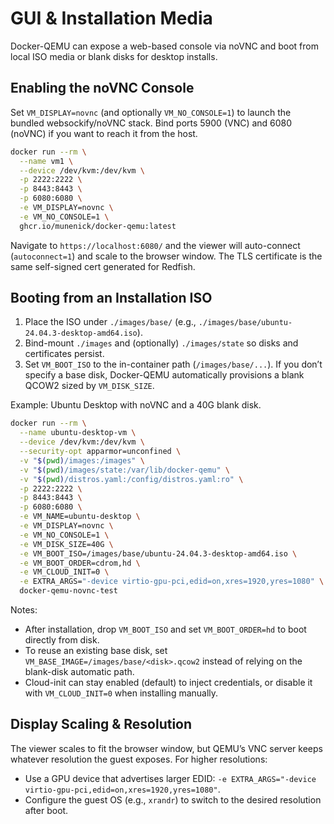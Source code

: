 # GUI & Installation Media

Docker-QEMU can expose a web-based console via noVNC and boot from local ISO media or blank disks for desktop installs.

## Enabling the noVNC Console

Set `VM_DISPLAY=novnc` (and optionally `VM_NO_CONSOLE=1`) to launch the bundled websockify/noVNC stack. Bind ports 5900 (VNC) and 6080 (noVNC) if you want to reach it from the host.

```bash
docker run --rm \
  --name vm1 \
  --device /dev/kvm:/dev/kvm \
  -p 2222:2222 \
  -p 8443:8443 \
  -p 6080:6080 \
  -e VM_DISPLAY=novnc \
  -e VM_NO_CONSOLE=1 \
  ghcr.io/munenick/docker-qemu:latest
```

Navigate to `https://localhost:6080/` and the viewer will auto-connect (`autoconnect=1`) and scale to the browser window. The TLS certificate is the same self-signed cert generated for Redfish.

## Booting from an Installation ISO

1. Place the ISO under `./images/base/` (e.g., `./images/base/ubuntu-24.04.3-desktop-amd64.iso`).
2. Bind-mount `./images` and (optionally) `./images/state` so disks and certificates persist.
3. Set `VM_BOOT_ISO` to the in-container path (`/images/base/...`). If you don’t specify a base disk, Docker-QEMU automatically provisions a blank QCOW2 sized by `VM_DISK_SIZE`.

Example: Ubuntu Desktop with noVNC and a 40G blank disk.

```bash
docker run --rm \
  --name ubuntu-desktop-vm \
  --device /dev/kvm:/dev/kvm \
  --security-opt apparmor=unconfined \
  -v "$(pwd)/images:/images" \
  -v "$(pwd)/images/state:/var/lib/docker-qemu" \
  -v "$(pwd)/distros.yaml:/config/distros.yaml:ro" \
  -p 2222:2222 \
  -p 8443:8443 \
  -p 6080:6080 \
  -e VM_NAME=ubuntu-desktop \
  -e VM_DISPLAY=novnc \
  -e VM_NO_CONSOLE=1 \
  -e VM_DISK_SIZE=40G \
  -e VM_BOOT_ISO=/images/base/ubuntu-24.04.3-desktop-amd64.iso \
  -e VM_BOOT_ORDER=cdrom,hd \
  -e VM_CLOUD_INIT=0 \
  -e EXTRA_ARGS="-device virtio-gpu-pci,edid=on,xres=1920,yres=1080" \
  docker-qemu-novnc-test
```

Notes:

- After installation, drop `VM_BOOT_ISO` and set `VM_BOOT_ORDER=hd` to boot directly from disk.
- To reuse an existing base disk, set `VM_BASE_IMAGE=/images/base/<disk>.qcow2` instead of relying on the blank-disk automatic path.
- Cloud-init can stay enabled (default) to inject credentials, or disable it with `VM_CLOUD_INIT=0` when installing manually.

## Display Scaling & Resolution

The viewer scales to fit the browser window, but QEMU’s VNC server keeps whatever resolution the guest exposes. For higher resolutions:

- Use a GPU device that advertises larger EDID: `-e EXTRA_ARGS="-device virtio-gpu-pci,edid=on,xres=1920,yres=1080"`.
- Configure the guest OS (e.g., `xrandr`) to switch to the desired resolution after boot.

